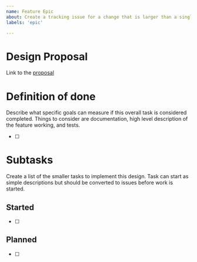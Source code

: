 ```yaml
---
name: Feature Epic
about: Create a tracking issue for a change that is larger than a single task
labels: 'epic'

---
```


# Design Proposal

Link to the [proposal](https://github.com/replicatedhq/troubleshoot/tree/main/docs/design/template.md)

# Definition of done

Describe what specific goals can measure if this overall task is considered completed. Things to consider are documentation, high level description of the feature working, and tests.

* [ ]

# Subtasks

Create a list of the smaller tasks to implement this design. Task can start as simple descriptions but should be converted to issues before work is started.

## Started

* [ ]

## Planned

* [ ]
